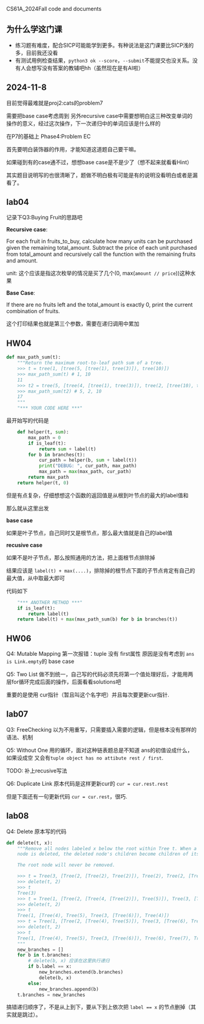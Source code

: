 CS61A_2024Fall code and documents

## 为什么学这门课
- 练习题有难度，配合SICP可能能学到更多。有种说法是这门课要比SICP浅的多，目前我还没看
- 有测试用例检查结果，`python3 ok --score`，`--submit`不能提交也没关系。没有人会想写没有答案的教辅吧hh（虽然现在是有AI啦）



## 2024-11-8
目前觉得最难就是proj2:cats的problem7

需要把base case考虑周到
另外recursive case中需要想明白这三种改变单词的操作的意义，经过这次操作，下一次递归中的单词应该是什么样的

在P7的基础上 Phase4:Problem EC

首先要明白装饰器的作用，才能知道这道题自己要干嘛。

如果碰到有的case通不过，想想base case是不是少了（想不起来就看看Hint）

其实题目说明写的也很清晰了，题做不明白极有可能是有的说明没看明白或者是漏看了。


## lab04

记录下Q3:Buying Fruit的思路吧

**Recursive case**:

For each fruit in fruits_to_buy, calculate how many units can be purchased given the remaining total_amount.
Subtract the price of each unit purchased from total_amount and recursively call the function with the remaining fruits and amount.

unit: 这个应该是指这次枚举的情况是买了几个(0, max(`amount // price`))这种水果

**Base Case**:

If there are no fruits left and the total_amount is exactly 0, print the current combination of fruits.

这个打印结果也就是第三个参数，需要在递归调用中累加


## HW04
```python
def max_path_sum(t):
    """Return the maximum root-to-leaf path sum of a tree.
    >>> t = tree(1, [tree(5, [tree(1), tree(3)]), tree(10)])
    >>> max_path_sum(t) # 1, 10
    11
    >>> t2 = tree(5, [tree(4, [tree(1), tree(3)]), tree(2, [tree(10), tree(3)])])
    >>> max_path_sum(t2) # 5, 2, 10
    17
    """
    "*** YOUR CODE HERE ***"
```

最开始写的代码是
```python
    def helper(t, sum):
        max_path = 0
        if is_leaf(t):
            return sum + label(t)
        for b in branches(t):
            cur_path = helper(b, sum + label(t))
            print("DEBUG: ", cur_path, max_path)
            max_path = max(max_path, cur_path)
        return max_path
    return helper(t, 0)
```

但是有点复杂，仔细想想这个函数的返回值是从根到叶节点的最大的label值和

那么就从这里出发

**base case**

如果是叶子节点，自己同时又是根节点，那么最大值就是自己的label值

**recusive case**

如果不是叶子节点，那么按照通用的方法，把上面根节点排除掉

结果应该是 `label(t) + max(....)`，排除掉的根节点下面的子节点肯定有自己的最大值，从中取最大即可

代码如下
```python
    "*** ANOTHER METHOD ***"
    if is_leaf(t):
        return label(t)
    return label(t) + max(max_path_sum(b) for b in branches(t))
```


## HW06

Q4: Mutable Mapping
第一次报错：tuple 没有 first属性
原因是没有考虑到  `ans is Link.empty`的 base case

Q5: Two List
做不到统一，自己写的代码必须先将第一个值处理好后，才能用两层for循环完成后面的操作，后面看看solutions吧

重要的是使用 cur指针（暂且叫这个名字吧）并且每次要更新cur指针.


## lab07
Q3: FreeChecking
以为不用重写，只需要插入需要的逻辑，但是根本没有那样的语法、机制


Q5: Without One
用的循环，面对这种链表题总是不知道 ans的初值设成什么，如果设成空 又会有`tuple object has no attibute rest / first`.

TODO: 补上recusive写法

Q6: Duplicate Link
原本代码是这样更新cur的 `cur = cur.rest.rest` 

但是下面还有一句更新代码 `cur = cur.rest`，很巧.


## lab08
Q4: Delete
原本写的代码
```python
def delete(t, x):
    """Remove all nodes labeled x below the root within Tree t. When a non-leaf
    node is deleted, the deleted node's children become children of its parent.

    The root node will never be removed.

    >>> t = Tree(3, [Tree(2, [Tree(2), Tree(2)]), Tree(2), Tree(2, [Tree(2, [Tree(2), Tree(2)])])])
    >>> delete(t, 2)
    >>> t
    Tree(3)
    >>> t = Tree(1, [Tree(2, [Tree(4, [Tree(2)]), Tree(5)]), Tree(3, [Tree(6), Tree(2)]), Tree(4)])
    >>> delete(t, 2)
    >>> t
    Tree(1, [Tree(4), Tree(5), Tree(3, [Tree(6)]), Tree(4)])
    >>> t = Tree(1, [Tree(2, [Tree(4), Tree(5)]), Tree(3, [Tree(6), Tree(2)]), Tree(2, [Tree(6),  Tree(2), Tree(7), Tree(8)]), Tree(4)])
    >>> delete(t, 2)
    >>> t
    Tree(1, [Tree(4), Tree(5), Tree(3, [Tree(6)]), Tree(6), Tree(7), Tree(8), Tree(4)])
    """
    new_branches = []
    for b in t.branches:
        # delete(b, x) 应该在这里执行递归
        if b.label == x:
            new_branches.extend(b.branches)
            delete(b, x)
        else:
            new_branches.append(b)
    t.branches = new_branches
```
搞错递归顺序了，不是从上到下，要从下到上依次把 `label == x` 的节点删掉（其实就是跳过）。


